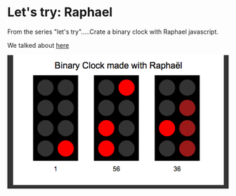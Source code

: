 Let's try: Raphael
=======================

From the series "let's try".....Crate a binary clock with Raphael javascript.

We talked about [here](http://ignazioc.github.io/2014/05/16/raphael)


![Thumb](https://raw.githubusercontent.com/ignazioc/Let-s-try--Raphael/master/clock.png)
